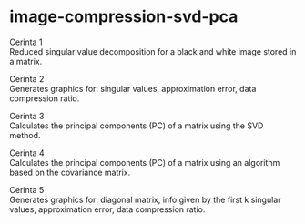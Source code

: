 # image-compression-svd-pca

Cerinta 1 </br>Reduced singular value decomposition for a black and white image stored in a matrix.
  
Cerinta 2  </br>Generates graphics for: singular values, approximation error, data compression ratio.
  
Cerinta 3  </br> Calculates the principal components (PC) of a matrix using the SVD method.
  
Cerinta 4  </br> Calculates the principal components (PC) of a matrix using an algorithm based on the covariance matrix.

Cerinta 5 </br>  Generates graphics for: diagonal matrix, info given by the first k singular values, approximation error, data compression ratio.
